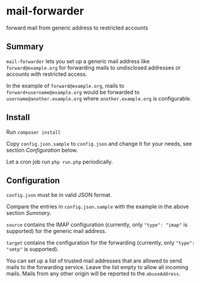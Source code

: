 # mail-forwarder

forward mail from generic address to restricted accounts

## Summary

`mail-forwarder` lets you set up a generic mail address like `forward@example.org` for forwarding mails to undisclosed addresses or accounts with restricted access.

In the example of `forward@example.org`, mails to `forward+username@example.org` would be forwarded to `username@another.example.org` where `another.example.org` is configurable.

## Install

Run `composer install`

Copy `config.json.sample` to `config.json` and change it for your needs, see section *Configuration* below.

Let a cron job run `php run.php` periodically.

## Configuration

`config.json` must be in valid JSON format.

Compare the entries in `config.json.sample` with the example in the above section *Summary*.

`source` contains the IMAP configuration (currently, only `"type": "imap"` is supported) for the generic mail address.

`target` contains the configuration for the forwarding (currently, only `"type": "smtp"` is supported).

You can set up a list of trusted mail addresses that are allowed to send mails to the forwarding service. Leave the list empty to allow all incoming mails. Mails from any other origin will be reported to the `abuseAddress`.
